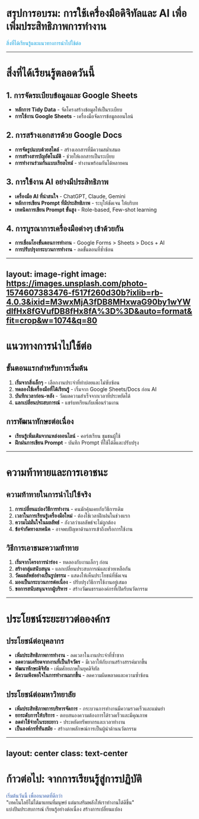 # สรุปการอบรม: การใช้เครื่องมือดิจิทัลและ AI เพื่อเพิ่มประสิทธิภาพการทำงาน

<div class="text-xl mt-4 text-blue-600" style="color: #009CDE;">
สิ่งที่ได้เรียนรู้และแนวทางการนำไปใช้ต่อ
</div>

<!--
สรุปประเด็นสำคัญที่ได้เรียนรู้ตลอดทั้งวันและแนะนำแนวทางการพัฒนาต่อไป
-->

---

# สิ่งที่ได้เรียนรู้ตลอดวันนี้

<div class="grid grid-cols-2 gap-4">
<div>

<v-clicks>

## 1. การจัดระเบียบข้อมูลและ Google Sheets

- **หลักการ Tidy Data** - จัดโครงสร้างข้อมูลให้เป็นระเบียบ
- **การใช้งาน Google Sheets** - เครื่องมือจัดการข้อมูลออนไลน์

## 2. การสร้างเอกสารด้วย Google Docs

- **การจัดรูปแบบด้วยสไตล์** - สร้างเอกสารที่มีความสม่ำเสมอ
- **การสร้างสารบัญอัตโนมัติ** - ช่วยให้เอกสารเป็นระเบียบ
- **การทำงานร่วมกันแบบเรียลไทม์** - ทำงานพร้อมกันได้หลายคน

</v-clicks>

</div>
<div>

<v-clicks>

## 3. การใช้งาน AI อย่างมีประสิทธิภาพ

- **เครื่องมือ AI ที่น่าสนใจ** - ChatGPT, Claude, Gemini
- **หลักการเขียน Prompt ที่มีประสิทธิภาพ** - ระบุให้ชัดเจน ให้บริบท
- **เทคนิคการเขียน Prompt ขั้นสูง** - Role-based, Few-shot learning

## 4. การบูรณาการเครื่องมือต่างๆ เข้าด้วยกัน

- **การเชื่อมโยงขั้นตอนการทำงาน** - Google Forms > Sheets > Docs + AI
- **การปรับปรุงกระบวนการทำงาน** - ลดขั้นตอนที่ซ้ำซ้อน


</v-clicks>

</div>
</div>

---
layout: image-right
image: https://images.unsplash.com/photo-1574607383476-f517f260d30b?ixlib=rb-4.0.3&ixid=M3wxMjA3fDB8MHxwaG90by1wYWdlfHx8fGVufDB8fHx8fA%3D%3D&auto=format&fit=crop&w=1074&q=80
---

# แนวทางการนำไปใช้ต่อ

<v-clicks>

## ขั้นตอนแรกสำหรับการเริ่มต้น

1. **เริ่มจากสิ่งเล็กๆ** - เลือกงานประจำที่ทำบ่อยและไม่ซับซ้อน
2. **ทดลองใช้เครื่องมือที่ได้เรียนรู้** - เริ่มจาก Google Sheets/Docs ก่อน AI
3. **บันทึกเวลาก่อน-หลัง** - วัดผลความสำเร็จจากเวลาที่ประหยัดได้
4. **แลกเปลี่ยนประสบการณ์** - แชร์บทเรียนกับเพื่อนร่วมงาน

## การพัฒนาทักษะต่อเนื่อง

- **เรียนรู้เพิ่มเติมจากแหล่งออนไลน์** - คอร์สเรียน ชุมชนผู้ใช้
- **ฝึกฝนการเขียน Prompt** - บันทึก Prompt ที่ใช้ได้ดีและปรับปรุง

</v-clicks>

---

# ความท้าทายและการเอาชนะ

<div class="grid grid-cols-2 gap-4">
<div>

<v-clicks>

## ความท้าทายในการนำไปใช้จริง

1. **การเปลี่ยนแปลงวิธีการทำงาน** - คนมักคุ้นเคยกับวิธีการเดิม
2. **เวลาในการเรียนรู้เครื่องมือใหม่** - ต้องใช้เวลาฝึกฝนในช่วงแรก
3. **ความไม่มั่นใจในผลลัพธ์** - กังวลว่าผลลัพธ์จะไม่ถูกต้อง
4. **ข้อจำกัดทางเทคนิค** - อาจพบปัญหาด้านการเข้าถึงหรือการใช้งาน

</v-clicks>

</div>
<div>

<v-clicks>

## วิธีการเอาชนะความท้าทาย

1. **เริ่มจากโครงการนำร่อง** - ทดลองกับงานเล็กๆ ก่อน
2. **สร้างกลุ่มสนับสนุน** - แลกเปลี่ยนประสบการณ์และช่วยเหลือกัน
3. **วัดผลลัพธ์อย่างเป็นรูปธรรม** - แสดงให้เห็นประโยชน์ที่ชัดเจน
4. **มองเป็นกระบวนการต่อเนื่อง** - ปรับปรุงวิธีการใช้งานอยู่เสมอ
5. **ขอการสนับสนุนจากผู้บริหาร** - สร้างวัฒนธรรมองค์กรที่เปิดรับนวัตกรรม

</v-clicks>

</div>
</div>

---

# ประโยชน์ระยะยาวต่อองค์กร

<v-clicks>

## ประโยชน์ต่อบุคลากร

- **เพิ่มประสิทธิภาพการทำงาน** - ลดเวลาในงานประจำที่ซ้ำซาก
- **ลดความเครียดจากงานที่เป็นกิจวัตร** - มีเวลาให้กับงานสร้างสรรค์มากขึ้น
- **พัฒนาทักษะดิจิทัล** - เพิ่มศักยภาพในยุคดิจิทัล
- **มีความพึงพอใจในการทำงานมากขึ้น** - ลดความผิดพลาดและความซ้ำซ้อน

## ประโยชน์ต่อมหาวิทยาลัย

- **เพิ่มประสิทธิภาพการบริหารจัดการ** - กระบวนการทำงานมีความรวดเร็วและแม่นยำ
- **ยกระดับการให้บริการ** - ตอบสนองความต้องการได้รวดเร็วและมีคุณภาพ
- **ลดค่าใช้จ่ายในระยะยาว** - ประหยัดทรัพยากรและเวลาทำงาน
- **เป็นองค์กรที่ทันสมัย** - สร้างภาพลักษณ์การเป็นผู้นำด้านนวัตกรรม

</v-clicks>

---
layout: center
class: text-center
---

# ก้าวต่อไป: จากการเรียนรู้สู่การปฏิบัติ

<div class="text-2xl mt-8" style="color: #315DAE;">
เริ่มต้นวันนี้ เพื่ออนาคตที่ดีกว่า
</div>

<div v-click class="mt-8 text-lg">
"เทคโนโลยีไม่ได้มาแทนที่มนุษย์ แต่มาเสริมพลังให้เราทำงานได้ดีขึ้น"
</div>

<div v-click class="mt-12">
<span class="px-2 py-1 rounded-full bg-blue-100 text-blue-800">แบ่งปันประสบการณ์</span>
<span class="px-2 py-1 rounded-full bg-blue-100 text-blue-800">เรียนรู้อย่างต่อเนื่อง</span>
<span class="px-2 py-1 rounded-full bg-blue-100 text-blue-800">สร้างการเปลี่ยนแปลง</span>
</div>
